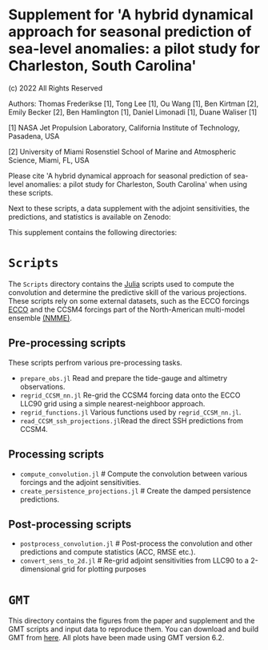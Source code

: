 # Supplement for 'A hybrid dynamical approach for seasonal prediction of sea-level anomalies: a pilot study for Charleston, South Carolina'
(c) 2022 All Rights Reserved

Authors: Thomas Frederikse [1], Tong Lee [1], Ou Wang [1], Ben Kirtman [2], Emily Becker [2], Ben Hamlington [1], Daniel Limonadi [1], Duane Waliser [1]

[1] NASA Jet Propulsion Laboratory, California Institute of Technology, Pasadena, USA

[2] University of Miami Rosenstiel School of Marine and Atmospheric Science, Miami, FL, USA

Please cite 'A hybrid dynamical approach for seasonal prediction of sea-level anomalies: a pilot study for Charleston, South Carolina' when using these scripts.

Next to these scripts, a data supplement with the adjoint sensitivities, the predictions, and statistics is available on Zenodo: 

This supplement contains the following directories:

# `Scripts`
The `Scripts` directory contains the [Julia](https://www.julialang.org) scripts used to compute the convolution and determine the predictive skill of the various projections. These scripts rely on some external datasets, such as the ECCO forcings [ECCO](https://www.ecco-group.org/) and the CCSM4 forcings part of the North-American multi-model ensemble [(NMME)](https://www.ncei.noaa.gov/products/weather-climate-models/north-american-multi-model). 

## Pre-processing scripts
These scripts perfrom various pre-processing tasks.
- `prepare_obs.jl` Read and prepare the tide-gauge and altimetry observations.
- `regrid_CCSM_nn.jl` Re-grid the CCSM4 forcing data onto the ECCO LLC90 grid using a simple nearest-neighboor approach.
- `regrid_functions.jl` Various functions used by `regrid_CCSM_nn.jl`.
- `read_CCSM_ssh_projections.jl`Read the direct SSH predictions from CCSM4.

## Processing scripts
- `compute_convolution.jl` # Compute the convolution between various forcings and the adjoint sensitivities.
- `create_persistence_projections.jl` # Create the damped persistence predictions.

## Post-processing scripts
- `postprocess_convolution.jl` # Post-process the convolution and other predictions and compute statistics (ACC, RMSE etc.).
- `convert_sens_to_2d.jl` # Re-grid adjoint sensitivities from LLC90 to a 2-dimensional grid for plotting purposes

# `GMT`
This directory contains the figures from the paper and supplement and the GMT scripts and input data to reproduce them. You can download and build GMT from [here](https://www.generic-mapping-tools.org/). All plots have been made using GMT version 6.2. 
